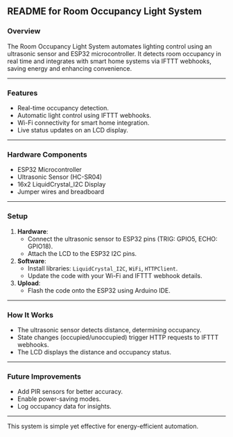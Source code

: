 ## **README for Room Occupancy Light System**

### **Overview**
The Room Occupancy Light System automates lighting control using an ultrasonic sensor and ESP32 microcontroller. It detects room occupancy in real time and integrates with smart home systems via IFTTT webhooks, saving energy and enhancing convenience.

---

### **Features**
- Real-time occupancy detection.
- Automatic light control using IFTTT webhooks.
- Wi-Fi connectivity for smart home integration.
- Live status updates on an LCD display.

---

### **Hardware Components**
- ESP32 Microcontroller
- Ultrasonic Sensor (HC-SR04)
- 16x2 LiquidCrystal_I2C Display
- Jumper wires and breadboard

---

### **Setup**
1. **Hardware**:
   - Connect the ultrasonic sensor to ESP32 pins (TRIG: GPIO5, ECHO: GPIO18).
   - Attach the LCD to the ESP32 I2C pins.
2. **Software**:
   - Install libraries: `LiquidCrystal_I2C`, `WiFi`, `HTTPClient`.
   - Update the code with your Wi-Fi and IFTTT webhook details.
3. **Upload**:
   - Flash the code onto the ESP32 using Arduino IDE.

---

### **How It Works**
- The ultrasonic sensor detects distance, determining occupancy.
- State changes (occupied/unoccupied) trigger HTTP requests to IFTTT webhooks.
- The LCD displays the distance and occupancy status.

---

### **Future Improvements**
- Add PIR sensors for better accuracy.
- Enable power-saving modes.
- Log occupancy data for insights.

---

This system is simple yet effective for energy-efficient automation.
